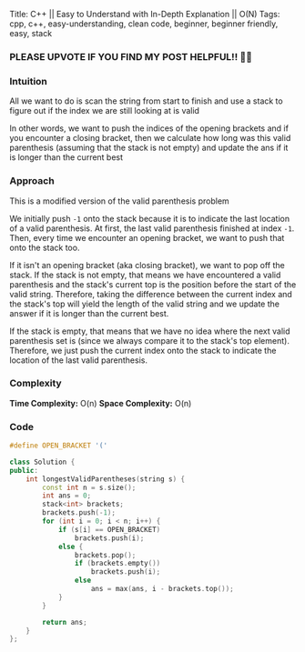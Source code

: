 Title: C++ || Easy to Understand with In-Depth Explanation || O(N)
Tags: cpp, c++, easy-understanding, clean code, beginner, beginner friendly, easy, stack

### PLEASE UPVOTE IF YOU FIND MY POST HELPFUL!! 🥺😁

### Intuition

All we want to do is scan the string from start to finish and use a stack to figure out if the index we are still looking at is valid

In other words, we want to push the indices of the opening brackets and if you encounter a closing bracket, then we calculate how long was this valid parenthesis (assuming that the stack is not empty) and update the ans if it is longer than the current best

### Approach

This is a modified version of the valid parenthesis problem

We initially push `-1` onto the stack because it is to indicate the last location of a valid parenthesis. At first, the last valid parenthesis finished at index `-1`. Then, every time we encounter an opening bracket, we want to push that onto the stack too. 

If it isn't an opening bracket (aka closing bracket), we want to pop off the stack. If the stack is not empty, that means we have encountered a valid parenthesis and the stack's current top is the position before the start of the valid string. Therefore, taking the difference between the current index and the stack's top will yield the length of the valid string and we update the answer if it is longer than the current best.

If the stack is empty, that means that we have no idea where the next valid parenthesis set is (since we always compare it to the stack's top element). Therefore, we just push the current index onto the stack to indicate the location of the last valid parenthesis.

### Complexity

**Time Complexity:** O(n)
**Space Complexity:** O(n)

### Code

```c++
#define OPEN_BRACKET '('

class Solution {
public:
    int longestValidParentheses(string s) {
        const int n = s.size();
        int ans = 0;
        stack<int> brackets;
        brackets.push(-1);
        for (int i = 0; i < n; i++) {
            if (s[i] == OPEN_BRACKET)
                brackets.push(i);
            else {
                brackets.pop();
                if (brackets.empty())
                    brackets.push(i);
                else
                    ans = max(ans, i - brackets.top());
            }
        }

        return ans;
    }
};
```